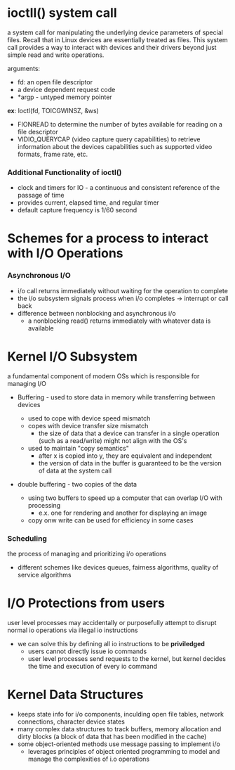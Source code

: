 # ioctll() system call 
a system call for manipulating the underlying device parameters of special files. Recall that in Linux devices are essentially treated as files. This system call provides a way to interact with devices and their drivers beyond just simple read and write operations. 

arguments: 
- fd: an open file descriptor
- a device dependent request code
- \*argp - untyped memory pointer

**ex**: loctl(fd, TOICGWINSZ, &ws)

- FIONREAD to determine the number of bytes available for reading on a file descriptor 
- VIDIO_QUERYCAP (video capture query capabilities) to retrieve information about the devices capabilities such as supported video formats, frame rate, etc. 

### Additional Functionality of ioctl()
- clock and timers for IO - a continuous and consistent reference of the passage of time
- provides current, elapsed time, and regular timer 
- default capture frequency is 1/60 second 

# Schemes for a process to interact with I/O Operations

### Asynchronous I/O 
- i/o call returns immediately without waiting for the operation to complete
- the i/o subsystem signals process when i/o completes -> interrupt or call back
- difference between nonblocking and asynchronous i/o
	- a nonblocking read() returns immediately with whatever data is available 

# Kernel I/O Subsystem
a fundamental component of modern OSs which is responsible for managing I/O 

- Buffering - used to store data in memory while transferring between devices
	- used to cope with device speed mismatch
	- copes with device transfer size mismatch
		- the size of data that a device can transfer in a single operation (such as a read/write) might not align with the OS's 
	- used to maintain "copy semantics"
		- after x is copied into y, they are equivalent and independent 
		- the version of data in the buffer is guaranteed to be the version of data at the system call 

- double buffering - two copies of the data
	- using two buffers to speed up a computer that can overlap I/O with processing 
		- e.x. one for rendering and another for displaying an image 
	- copy onw write can be used for efficiency in some cases 
### Scheduling 
the process of managing and prioritizing i/o operations 
- different schemes like devices queues, fairness algorithms, quality of service algorithms 

# I/O Protections from users
user level processes may accidentally or purposefully attempt to disrupt normal io operations via illegal io instructions

- we can solve this by defining all io instructions to be **priviledged**
	- users cannot directly issue io commands
	- user level processes send requests to the kernel, but kernel decides the time and execution of every io command 

# Kernel Data Structures 
- keeps state info for i/o components, inculding open file tables, network connections, character device states 
- many complex data structures to track buffers, memory allocation and dirty blocks (a block of data that has been modified in the cache)
- some object-oriented methods use message passing to implement i/o
	- leverages principles of object oriented programming to model and manage the complexities of i.o operations 